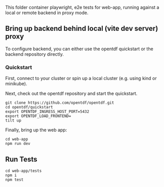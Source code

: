 This folder container playwright, e2e tests for web-app,
running against a local or remote backend in proxy mode.


## Bring up backend behind local (vite dev server) proxy

To configure backend, you can either use the opentdf quickstart
or the backend repository directly.

### Quickstart

First, connect to your cluster or spin up a local cluster (e.g. using kind or minikube).

Next, check out the opentdf repository and start the quickstart.
```
git clone https://github.com/opentdf/opentdf.git
cd opentdf/quickstart
export OPENTDF_INGRESS_HOST_PORT=5432
export OPENTDF_LOAD_FRONTEND=
tilt up
```

Finally, bring up the web app:

```
cd web-app
npm run dev
```

## Run Tests

```
cd web-app/tests
npm i
npm test
```
